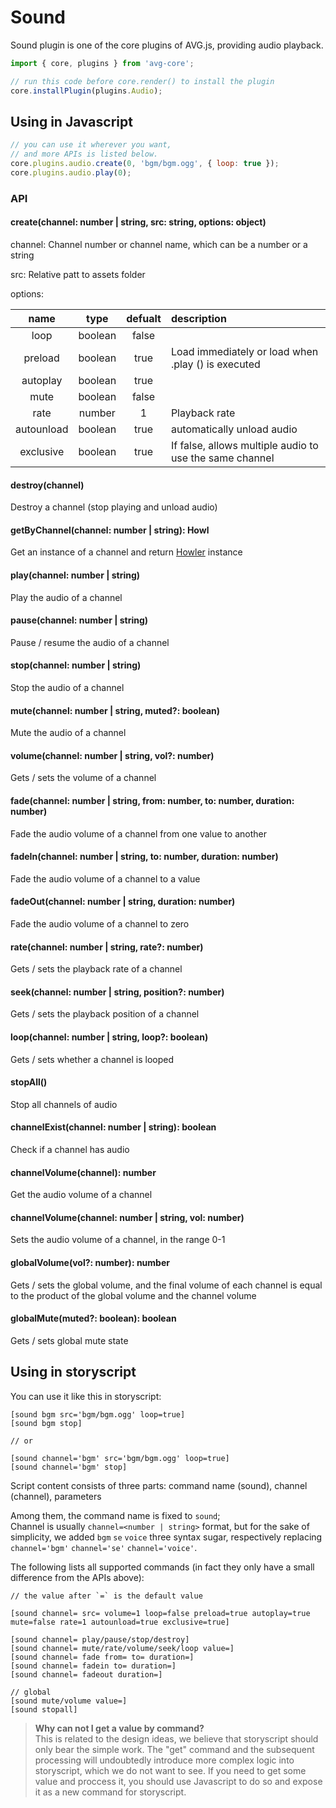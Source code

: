 # Sound

Sound plugin is one of the core plugins of AVG.js, providing audio playback.

```javascript
import { core, plugins } from 'avg-core';

// run this code before core.render() to install the plugin
core.installPlugin(plugins.Audio);
```

## Using in Javascript


```javascript
// you can use it wherever you want,
// and more APIs is listed below.
core.plugins.audio.create(0, 'bgm/bgm.ogg', { loop: true });
core.plugins.audio.play(0);
```

### API

#### create(channel: number | string, src: string, options: object)

channel: Channel number or channel name, which can be a number or a string

src: Relative patt to assets folder

options:

| name | type | defualt | description |
| :--: | :--: | :--: | :-- |
| loop | boolean | false |  |
| preload | boolean | true | Load immediately or load when .play () is executed |
| autoplay | boolean | true |  |
| mute | boolean | false |  |
| rate | number | 1 | Playback rate |
| autounload | boolean | true | automatically unload audio |
| exclusive | boolean | true | If false, allows multiple audio to use the same channel |

#### destroy(channel)

Destroy a channel (stop playing and unload audio)

#### getByChannel(channel: number | string): Howl

Get an instance of a channel and return [Howler](https://github.com/goldfire/howler.js/) instance

#### play(channel: number | string)

Play the audio of a channel

#### pause(channel: number | string)

Pause / resume the audio of a channel

#### stop(channel: number | string)

Stop the audio of a channel

#### mute(channel: number | string, muted?: boolean)

Mute the audio of a channel

#### volume(channel: number | string, vol?: number)

Gets / sets the volume of a channel

#### fade(channel: number | string, from: number, to: number, duration: number)

Fade the audio volume of a channel from one value to another

#### fadeIn(channel: number | string, to: number, duration: number)

Fade the audio volume of a channel to a value

#### fadeOut(channel: number | string, duration: number)

Fade the audio volume of a channel to zero

#### rate(channel: number | string, rate?: number)

Gets / sets the playback rate of a channel

#### seek(channel: number | string, position?: number)

Gets / sets the playback position of a channel

#### loop(channel: number | string, loop?: boolean)

Gets / sets whether a channel is looped

#### stopAll()

Stop all channels of audio

#### channelExist(channel: number | string): boolean

Check if a channel has audio

#### channelVolume(channel): number

Get the audio volume of a channel

#### channelVolume(channel: number | string, vol: number)

Sets the audio volume of a channel, in the range 0-1

#### globalVolume(vol?: number): number

Gets / sets the global volume, and the final volume of each channel is equal to the product of the global volume and the channel volume

#### globalMute(muted?: boolean): boolean

Gets / sets global mute state


## Using in storyscript

You can use it like this in storyscript:

```storyscript
[sound bgm src='bgm/bgm.ogg' loop=true]
[sound bgm stop]

// or

[sound channel='bgm' src='bgm/bgm.ogg' loop=true]
[sound channel='bgm' stop]
```

Script content consists of three parts: command name (sound), channel (channel), parameters

Among them, the command name is fixed to `sound`;  
Channel is usually `channel=<number | string>` format, but for the sake of simplicity, we added `bgm` `se` `voice` three syntax sugar, respectively replacing `channel='bgm'` `channel='se'` `channel='voice'`.

The following lists all supported commands (in fact they only have a small difference from the APIs above):

```storyscript
// the value after `=` is the default value

[sound channel= src= volume=1 loop=false preload=true autoplay=true mute=false rate=1 autounload=true exclusive=true]

[sound channel= play/pause/stop/destroy]
[sound channel= mute/rate/volume/seek/loop value=]
[sound channel= fade from= to= duration=]
[sound channel= fadein to= duration=]
[sound channel= fadeout duration=]

// global
[sound mute/volume value=]
[sound stopall]
```

> **Why can not I get a value by command?**  
> This is related to the design ideas, we believe that storyscript should only bear the simple work. The "get" command and the subsequent processing will undoubtedly introduce more complex logic into storyscript, which we do not want to see. If you need to get some value and proccess it, you should use Javascript to do so and expose it as a new command for storyscript.

